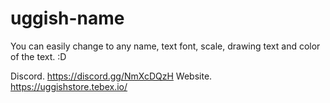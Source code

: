 # uggish-name

You can easily change to any name, text font, scale, drawing text and color of the text. :D

Discord.
https://discord.gg/NmXcDQzH
Website.
https://uggishstore.tebex.io/
